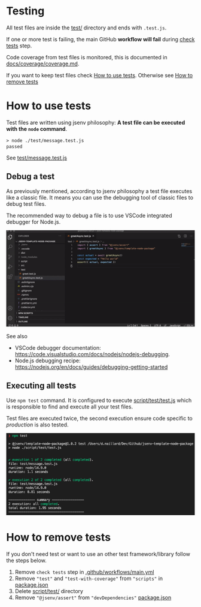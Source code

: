 <!-- https://github.com/github/docs/blob/main/tests/README.md -->

# Testing

All test files are inside the [test/](./test/) directory and ends with `.test.js`.

If one or more test is failing, the main GitHub **workflow will fail** during [check tests](../../.github/workflows/main.yml#L45) step.

Code coverage from test files is monitored, this is documented in [docs/coverage/coverage.md](../coverage/coverage.md#coverage).

If you want to keep test files check [How to use tests](#How-to-use-tests). Otherwise see [How to remove tests](#How-to-remove-tests)

# How to use tests

Test files are written using jsenv philosophy: **A test file can be executed with the `node` command**.

```console
> node ./test/message.test.js
passed
```

See [test/message.test.js](../../test/message.test.js)

## Debug a test

As previously mentioned, according to jsenv philosophy a test file executes like a classic file. It means you can use the debugging tool of classic files to debug test files.

The recommended way to debug a file is to use VSCode integrated debugger for Node.js.

![Screencast of debugging a test file in VSCode](./test-debug-vscode.gif)

See also

- VSCode debugger documentation: https://code.visualstudio.com/docs/nodejs/nodejs-debugging.
- Node.js debugging recipe: https://nodejs.org/en/docs/guides/debugging-getting-started

## Executing all tests

Use `npm test` command. It is configured to execute [script/test/test.js](../../script/test/test.js) which is responsible to find and execute all your test files.

Test files are executed twice, the second execution ensure code specific to _production_ is also tested.

![stuff](./test-terminal.png)

# How to remove tests

If you don't need test or want to use an other test framework/library follow the steps below.

1. Remove `check tests` step in [.github/workflows/main.yml](../../.github/workflows/main.yml#L45)
2. Remove `"test"` and `"test-with-coverage"` from `"scripts"` in [package.json](../../package.json#L47)
3. Delete [script/test/](../../script/test/) directory
4. Remove `"@jsenv/assert"` from `"devDependencies"` [package.json](../../package.json#L64)
